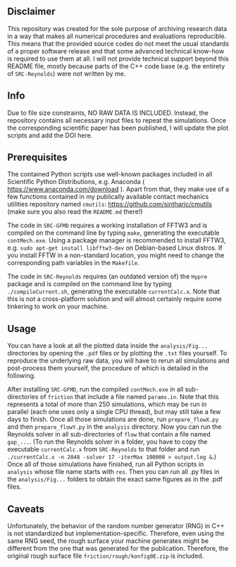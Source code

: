 Disclaimer
----------

This repository was created for the sole purpose of archiving research data in a way that makes all numerical procedures and evaluations reproducible.
This means that the provided source codes do not meet the usual standards of a proper software release and that some advanced technical know-how is required to use them at all. 
I will not provide technical support beyond this README file, mostly because parts of the C++ code base (e.g. the entirety of `SRC-Reynolds`) were not written by me.



Info
----

Due to file size constraints, NO RAW DATA IS INCLUDED. 
Instead, the repository contains all necessary input files to repeat the simulations.
Once the corresponding scientific paper has been published, I will update the plot scripts and add the DOI here. 



Prerequisites
-------------

The contained Python scripts use well-known packages included in all Scientific Python Distributions, e.g. Anaconda ( https://www.anaconda.com/download ).
Apart from that, they make use of a few functions contained in my publically available contact mechanics utilities repository named `cmutils`:
https://github.com/sintharic/cmutils (make sure you also read the `README.md` there!)

The code in `SRC-GFMD` requires a working installation of FFTW3 and is compiled on the command line by typing `make`, generating the executable `contMech.exe`.
Using a package manager is recommended to install FFTW3, e.g. `sudo apt-get install libfftw3-dev` on Debian-based Linux distros. 
If you install FFTW in a non-standard location, you might need to change the corresponding path variables in the `Makefile`.

The code in `SRC-Reynolds` requires (an outdated version of) the `Hypre` package and is compiled on the command line by typing `./compileCurrent.sh`, generating the executable `currentCalc.x`.
Note that this is not a cross-platform solution and will almost certainly require some tinkering to work on your machine.



Usage
-----

You can have a look at all the plotted data inside the `analysis/Fig...` directories by opening the `.pdf` files or by plotting the `.txt` files yourself.
To reproduce the underlying raw data, you will have to rerun all simulations and post-process them yourself, the procedure of which is detailed in the following.

After installing `SRC-GFMD`, run the compiled `contMech.exe` in all sub-directories of `friction` that include a file named `params.in`.
Note that this represents a total of more than 250 simulations, which may be run in parallel (each one uses only a single CPU thread), but may still take a few days to finish.
Once all those simulations are done, run `prepare_flowX.py` and then `prepare_flowY.py` in the `analysis` directory.
Now you can run the Reynolds solver in all sub-directories of `flow` that contain a file named `gap_...`.
(To run the Reynolds solver in a folder, you have to copy the executable `currentCalc.x` from `SRC-Reynolds` to that folder and run `./currentCalc.x -n 2048 -solver 17 -iterMax 100000 > output.log &`.)
Once all of those simulations have finished, run all Python scripts in `analysis` whose file name starts with `res`. 
Then you can run all .py files in the `analysis/Fig...` folders to obtain the exact same figures as in the .pdf files.



Caveats
-------

Unfortunately, the behavior of the random number generator (RNG) in C++ is not standardized but implementation-specific. 
Therefore, even using the same RNG seed, the rough surface your machine generates might be different from the one that was generated for the publication.
Therefore, the original rough surface file `friction/rough/konfig0E.zip` is included.
